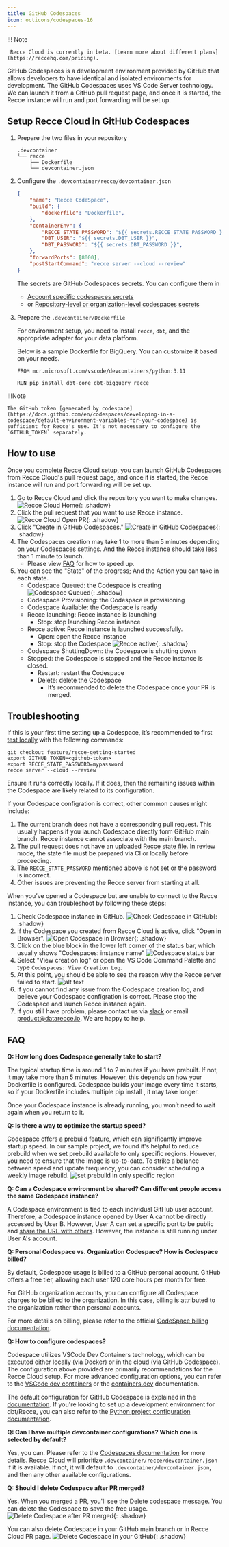 ```yaml
---
title: GitHub Codespaces
icon: octicons/codespaces-16
---
```


!!! Note

     Recce Cloud is currently in beta. [Learn more about different plans](https://reccehq.com/pricing).

GitHub Codespaces is a development environment provided by GitHub that allows developers to have identical and isolated environments for development. The GitHub Codespaces uses VS Code Server technology. We can launch it from a GitHub pull request page, and once it is started, the Recce instance will run and port forwarding will be set up.

## Setup Recce Cloud in GitHub Codespaces

1. Prepare the two files in your repository
    ```
    .devcontainer
    └── recce
        ├── Dockerfile
        └── devcontainer.json
    ```

1. Configure the `.devcontainer/recce/devcontainer.json`
    ```json
    {
        "name": "Recce CodeSpace",
        "build": {
            "dockerfile": "Dockerfile",
        },
        "containerEnv": {
            "RECCE_STATE_PASSWORD": "${{ secrets.RECCE_STATE_PASSWORD }}",
            "DBT_USER": "${{ secrets.DBT_USER }}",
            "DBT_PASSWORD": "${{ secrets.DBT_PASSWORD }}",
        },
        "forwardPorts": [8000],
        "postStartCommand": "recce server --cloud --review"
    }
    ```
    The secrets are GitHub Codespaces secrets. You can configure them in
    - [Account specific codespaces secrets](https://docs.github.com/en/codespaces/managing-your-codespaces/managing-your-account-specific-secrets-for-github-codespaces)
    - or [Repository-level or organization-level codespaces secrets](https://docs.github.com/en/codespaces/managing-codespaces-for-your-organization/managing-development-environment-secrets-for-your-repository-or-organization)

1. Prepare the `.devcontainer/Dockerfile`

    For environment setup, you need to install `recce`, `dbt`, and the appropriate adapter for your data platform.

    Below is a sample Dockerfile for BigQuery. You can customize it based on your needs.
    ```
    FROM mcr.microsoft.com/vscode/devcontainers/python:3.11

    RUN pip install dbt-core dbt-bigquery recce
    ```
!!!Note

    The GitHub token [generated by codespace](https://docs.github.com/en/codespaces/developing-in-a-codespace/default-environment-variables-for-your-codespace) is sufficient for Recce's use. It's not necessary to configure the `GITHUB_TOKEN` separately.

## How to use
Once you complete [Recce Cloud setup](index.md/#sign-up-the-recce-cloud), you can launch GitHub Codespaces from Recce Cloud's pull request page, and once it is started, the Recce instance will run and port forwarding will be set up.

1. Go to Recce Cloud and click the repository you want to make changes.
    ![Recce Cloud Home](../assets/images/recce-cloud/recce-cloud-home.png){: .shadow}
2. Click the pull request that you want to use Recce instance.
    ![Recce Cloud Open PR](../assets/images/recce-cloud/recce-cloud-open-pr.png){: .shadow}
3. Click "Create in GitHub Codespaces."
    ![Create in GitHub Codespaces](../assets/images/recce-cloud/create-in-codespace.png){: .shadow}
4. The Codespaces creation may take 1 to more than 5 minutes depending on your Codespaces settings. And the Recce instance should take less than 1 minute to launch.
    - Please view [FAQ](#faq) for how to speed up.
5. You can see the "State" of the progress; And the Action you can take in each state.
    - Codespace Queued: the Codespace is creating
        ![Codespace Queued](../assets/images/recce-cloud/codespaces-queued.png){: .shadow}
    - Codespace Provisioning: the Codespace is provisioning
    - Codespace Available: the Codespace is ready
    - Recce launching: Recce instance is launching
      - Stop: stop launching Recce instance
    - Recce active: Recce instance is launched successfully.
        - Open: open the Recce instance
        - Stop: stop the Codespace
        ![Recce active](../assets/images/recce-cloud/recce-active.png){: .shadow}
    - Codespace ShuttingDown: the Codespace is shutting down
    - Stopped: the Codespace is stopped and the Recce instance is closed.
        - Restart: restart the Codespace
        - Delete: delete the Codespace
            - It’s recommended to delete the Codespace once your PR is merged.


## Troubleshooting

If this is your first time setting up a Codespace, it’s recommended to first [test locally](./getting-started-recce-cloud.md#review-the-pr) with the following commands:

```shell
git checkout feature/recce-getting-started
export GITHUB_TOKEN=<github-token>
export RECCE_STATE_PASSWORD=mypassword
recce server --cloud --review
```

Ensure it runs correctly locally. If it does, then the remaining issues within the Codespace are likely related to its configuration.

If your Codespace configration is correct, other common causes might include:

1. The current branch does not have a corresponding pull request. This usually happens if you launch Codespace directly form GitHub main branch. Recce instance cannot associate with the main branch.
2. The pull request does not have an uploaded [Recce state file](../features/state-file.md). In review mode, the state file must be prepared via CI or locally before proceeding.
3. The `RECCE_STATE_PASSWORD` mentioned above is not set or the password is incorrect.
4. Other issues are preventing the Recce server from starting at all.

When you’ve opened a Codespace but are unable to connect to the Recce instance, you can troubleshoot by following these steps:

1. Check Codespace instance in GitHub.
    ![Check Codespace in GitHub](../assets/images/recce-cloud/check-codespace-in-github.png){: .shadow}
2. If the Codespace you created from Recce Cloud is active, click "Open in Browser".
    ![Open Codespace in Browser](../assets/images/recce-cloud/open-codespace-in-browser.png){: .shadow}
3. Click on the blue block in the lower left corner of the status bar, which usually shows "Codespaces: instance name"
    ![Codespace status bar](../assets/images/recce-cloud/codespace-troubleshoot-1.png)
4. Select "View creation log" or open the VS Code Command Palette and type `Codespaces: View Creation Log`.
5. At this point, you should be able to see the reason why the Recce server failed to start.
    ![alt text](../assets/images/recce-cloud/codespace-troubleshoot-2.png)
6. If you cannot find any issue from the Codespace creation log, and believe your Codespace configration is correct. Please stop the Codespace and launch Recce instance again.
7. If you still have problem, please contact us via [slack](https://getdbt.slack.com/archives/C05C28V7CPP) or email [product@datarecce.io](mailto:product@datarecce.io). We are happy to help.


## FAQ

**Q: How long does Codespace generally take to start?**

The typical startup time is around 1 to 2 minutes if you have prebuilt. If not, it may take more than 5 minutes. However, this depends on how your Dockerfile is configured. Codespace builds your image every time it starts, so if your Dockerfile includes multiple pip install <packages>, it may take longer.

Once your Codespace instance is already running, you won’t need to wait again when you return to it.

**Q: Is there a way to optimize the startup speed?**

Codespace offers a [prebuild](https://docs.github.com/en/codespaces/prebuilding-your-codespaces) feature, which can significantly improve startup speed. In our sample project, we found it's helpful to reduce prebuild when we set prebuild available to only specific regions. However, you need to ensure that the image is up-to-date. To strike a balance between speed and update frequency, you can consider scheduling a weekly image rebuild.
![set prebuild in only specific region](../assets/images/recce-cloud/set-prebuild-specific-regions.png)

**Q: Can a Codespace environment be shared? Can different people access the same Codespace instance?**

A Codespace environment is tied to each individual GitHub user account. Therefore, a Codespace instance opened by User A cannot be directly accessed by User B. However, User A can set a specific port to be public and [share the URL with others](https://docs.github.com/en/codespaces/developing-in-a-codespace/forwarding-ports-in-your-codespace#sharing-a-port). However, the instance is still running under User A's account.

**Q: Personal Codespace vs. Organization Codespace? How is Codespace billed?**

By default, Codespace usage is billed to a GitHub personal account. GitHub offers a free tier, allowing each user 120 core hours per month for free.

For GitHub organization accounts, you can configure all Codespace charges to be billed to the organization. In this case, billing is attributed to the organization rather than personal accounts.

For more details on billing, please refer to the official [CodeSpace billing documentation](https://docs.github.com/en/billing/managing-billing-for-github-codespaces/about-billing-for-github-codespaces).


**Q: How to configure codespaces?**

Codespace utilizes VSCode Dev Containers technology, which can be executed either locally (via Docker) or in the cloud (via GitHub Codespace). The configuration above provided are primarily recommendations for the Recce Cloud setup. For more advanced configuration options, you can refer to the [VSCode dev containers](https://code.visualstudio.com/docs/devcontainers/containers) or the [containers.dev](https://containers.dev/) documentation.

The default configuration for GitHub Codespace is explained in the [documentation](https://docs.github.com/en/codespaces/setting-up-your-project-for-codespaces/adding-a-dev-container-configuration/introduction-to-dev-containers). If you're looking to set up a development environment for dbt/Recce, you can also refer to the [Python project configuration documentation](https://docs.github.com/en/codespaces/setting-up-your-project-for-codespaces/adding-a-dev-container-configuration/setting-up-your-python-project-for-codespaces).

**Q: Can I have multiple devcontainer configurations? Which one is selected by default?**

Yes, you can. Please refer to the [Codespaces documentation](https://docs.github.com/en/codespaces/setting-up-your-project-for-codespaces/adding-a-dev-container-configuration/introduction-to-dev-containers#creating-a-custom-dev-container-configuration) for more details. Recce Cloud will prioritize `.devcontainer/recce/devcontainer.json` if it is available. If not, it will default to `.devcontainer/devcontainer.json`, and then any other available configurations.

**Q: Should I delete Codespace after PR merged?**

Yes. When you merged a PR, you'll see the Delete codespace message. You can delete the Codespace to save the free usage.
![Delete Codespace after PR merged](../assets/images/recce-cloud/branch-merged-delete-codespace.png){: .shadow}

You can also delete Codespace in your GitHub main branch or in Recce Cloud PR page.
![Delete Codespace in your GitHub](../assets/images/recce-cloud/delete-codespace-in-github.png){: .shadow}
